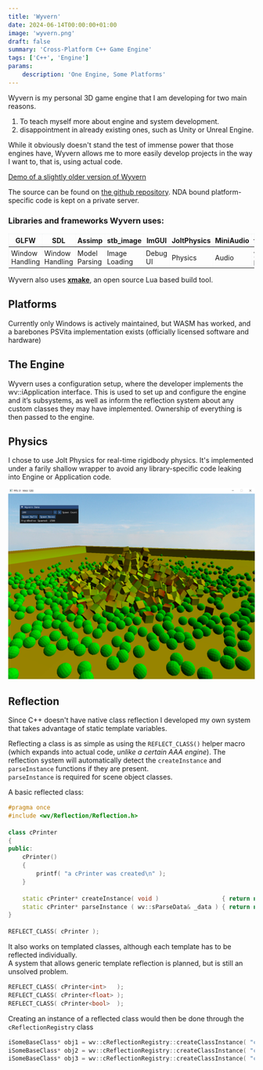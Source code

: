 ```yaml
---
title: 'Wyvern'
date: 2024-06-14T00:00:00+01:00
image: 'wyvern.png'
draft: false
summary: 'Cross-Platform C++ Game Engine'
tags: ['C++', 'Engine']
params:
    description: 'One Engine, Some Platforms'
---
```


<style>
table, th, td {
  border:1px dotted #F3F5F6;
  border-collapse: collapse;
}
th, td {
  padding: 4px;
}
</style>

Wyvern is my personal 3D game engine that I am developing for two main reasons.
1. To teach myself more about engine and system development.
2. disappointment in already existing ones, such as Unity or Unreal Engine.

While it obviously doesn't stand the test of immense power that those engines have, Wyvern allows me to more easily develop projects in the way I want to, that is, using actual code.  


[Demo of a slightly older version of Wyvern](https://argore.itch.io/wyvern-demo?password=psq)

The source can be found on [the github repository](https://github.com/argoreofficial/wyvern). NDA bound platform-specific code is kept on a private server.  

### Libraries and frameworks Wyvern uses:

| GLFW | SDL | Assimp | stb_image | ImGUI | JoltPhysics | MiniAudio | fkYAML |
|-|-|-|-|-|-|-|-|
| Window<br>Handling | Window<br>Handling | Model<br>Parsing | Image<br>Loading | Debug UI | Physics | Audio | yaml<br>parsing |

Wyvern also uses **[xmake](https://xmake.io/)**, an open source Lua based build tool.  

## Platforms
Currently only Windows is actively maintained, but WASM has worked, and a barebones PSVita implementation exists (officially licensed software and hardware)

## The Engine
Wyvern uses a configuration setup, where the developer implements the wv::iApplication interface. This is used to set up and configure the engine and it’s subsystems, as well as inform the reflection system about any custom classes they may have implemented. Ownership of everything is then passed to the engine.

## Physics

I chose to use Jolt Physics for real-time rigidbody physics. It's implemented under a farily shallow wrapper to avoid any library-specific code leaking into Engine or Application code.

![](/images/wyvern/physicsballs.png)

## Reflection

Since C++ doesn't have native class reflection I developed my own system that takes advantage of static template variables.  

Reflecting a class is as simple as using the `REFLECT_CLASS()` helper macro (which expands into actual code, *unlike a certain AAA engine*).
The reflection system will automatically detect the `createInstance` and `parseInstance` functions if they are present.  
`parseInstance` is required for scene object classes.  

A basic reflected class:
```cpp
#pragma once
#include <wv/Reflection/Reflection.h>

class cPrinter
{
public:
    cPrinter()
    {
        printf( "a cPrinter was created\n" );
    }

    static cPrinter* createInstance( void )                  { return new cPrinter(); }
    static cPrinter* parseInstance ( wv::sParseData& _data ) { return new cPrinter(); }
}

REFLECT_CLASS( cPrinter );
```
It also works on templated classes, although each template has to be reflected individually.  
A system that allows generic template reflection is planned, but is still an unsolved problem.  
```cpp
REFLECT_CLASS( cPrinter<int>   );
REFLECT_CLASS( cPrinter<float> );
REFLECT_CLASS( cPrinter<bool>  );
```
Creating an instance of a reflected class would then be done through the `cReflectionRegistry` class
```cpp
iSomeBaseClass* obj1 = wv::cReflectionRegistry::createClassInstance( "cDerivedClass" );
iSomeBaseClass* obj2 = wv::cReflectionRegistry::createClassInstance( "cDerivedTemplate<bool>" );
iSomeBaseClass* obj3 = wv::cReflectionRegistry::createClassInstance( "cDerivedTemplate<char>" );
```
